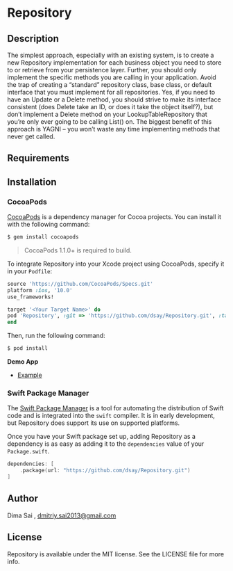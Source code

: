 # Repository

## Description      
The simplest approach, especially with an existing system, is to create a new Repository implementation for each business object you need to store to or retrieve from your persistence layer. Further, you should only implement the specific methods you are calling in your application. Avoid the trap of creating a “standard” repository class, base class, or default interface that you must implement for all repositories. Yes, if you need to have an Update or a Delete method, you should strive to make its interface consistent (does Delete take an ID, or does it take the object itself?), but don’t implement a Delete method on your LookupTableRepository that you’re only ever going to be calling List() on. The biggest benefit of this approach is YAGNI – you won’t waste any time implementing methods that never get called.


## Requirements

## Installation

### CocoaPods

[CocoaPods](http://cocoapods.org) is a dependency manager for Cocoa projects. You can install it with the following command:

```bash
$ gem install cocoapods
```

> CocoaPods 1.1.0+ is required to build.

To integrate Repository into your Xcode project using CocoaPods, specify it in your `Podfile`:

```ruby
source 'https://github.com/CocoaPods/Specs.git'
platform :ios, '10.0'
use_frameworks!

target '<Your Target Name>' do
pod 'Repository', :git => 'https://github.com/dsay/Repository.git', :tag => '0.1.1'
end
```

Then, run the following command:

```bash
$ pod install
```

**Demo App**

- [Example](https://github.com/dsay/Repository/tree/master/Example)


### Swift Package Manager

The [Swift Package Manager](https://swift.org/package-manager/) is a tool for automating the distribution of Swift code and is integrated into the `swift` compiler. It is in early development, but Repository does support its use on supported platforms.

Once you have your Swift package set up, adding Repository as a dependency is as easy as adding it to the `dependencies` value of your `Package.swift`.

```swift
dependencies: [
    .package(url: "https://github.com/dsay/Repository.git")
]
```

## Author

Dima Sai , dmitriy.sai2013@gmail.com

## License

Repository is available under the MIT license. See the LICENSE file for more info.
